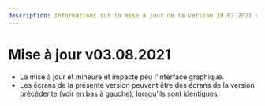 ```yaml
---
description: Informations sur la mise à jour de la version 19.07.2021 vers la 03.08.2021
---
```


# Mise à jour v03.08.2021

* La mise à jour et mineure et impacte peu l'interface graphique.
* Les écrans de la présente version peuvent être des écrans de la version précédente \(voir en bas à gauche\), lorsqu'ils sont identiques.

